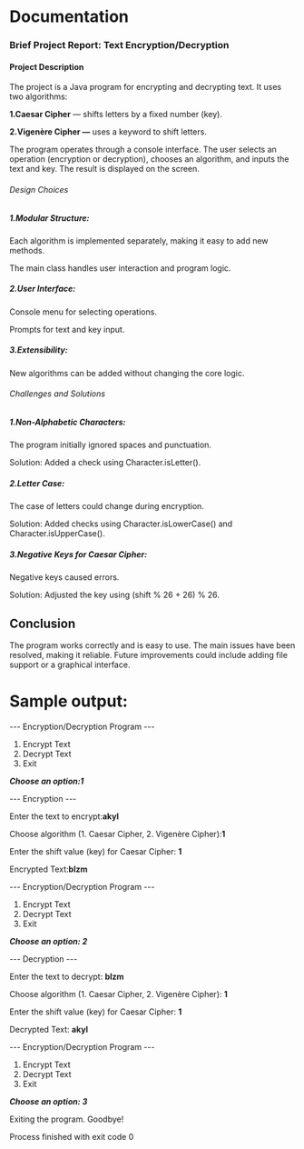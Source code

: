 # Documentation
### Brief Project Report: Text Encryption/Decryption
#### Project Description
The project is a Java program for encrypting and decrypting text. It uses two algorithms:

**1.Caesar Cipher** — shifts letters by a fixed number (key).

**2.Vigenère Cipher —** uses a keyword to shift letters.

The program operates through a console interface. The user selects an operation (encryption or decryption), chooses an algorithm, and inputs the text and key. The result is displayed on the screen.

###### Design Choices
##### 1.Modular Structure:

Each algorithm is implemented separately, making it easy to add new methods.

The main class handles user interaction and program logic.

##### 2.User Interface:

Console menu for selecting operations.

Prompts for text and key input.

##### 3.Extensibility:

New algorithms can be added without changing the core logic.

###### Challenges and Solutions
##### 1.Non-Alphabetic Characters:

The program initially ignored spaces and punctuation.

Solution: Added a check using Character.isLetter().

##### 2.Letter Case:

The case of letters could change during encryption.

Solution: Added checks using Character.isLowerCase() and Character.isUpperCase().

##### 3.Negative Keys for Caesar Cipher:

Negative keys caused errors.

Solution: Adjusted the key using (shift % 26 + 26) % 26.

## Conclusion
The program works correctly and is easy to use. The main issues have been resolved, making it reliable. Future improvements could include adding file support or a graphical interface.

# Sample output:


--- Encryption/Decryption Program ---
1. Encrypt Text
2. Decrypt Text
3. Exit

 ***Choose an option:1***

--- Encryption ---

Enter the text to encrypt:**akyl**

Choose algorithm (1. Caesar Cipher, 2. Vigenère Cipher):**1**

Enter the shift value (key) for Caesar Cipher: **1**

Encrypted Text:**blzm**



--- Encryption/Decryption Program ---
1. Encrypt Text
2. Decrypt Text
3. Exit

***Choose an option: 2***

--- Decryption ---

Enter the text to decrypt: **blzm**

Choose algorithm (1. Caesar Cipher, 2. Vigenère Cipher): **1**

Enter the shift value (key) for Caesar Cipher: **1**

Decrypted Text: **akyl**

--- Encryption/Decryption Program ---
1. Encrypt Text
2. Decrypt Text
3. Exit
 
***Choose an option: 3***
   
Exiting the program. Goodbye!

Process finished with exit code 0

